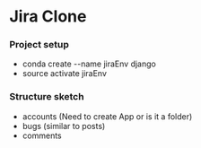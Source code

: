 # Jira Clone

### Project setup
* conda create --name jiraEnv django
* source activate jiraEnv

### Structure sketch
* accounts (Need to create App or is it a folder)
* bugs (similar to posts)
* comments